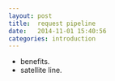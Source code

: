 ```yaml
---
layout: post
title:  request pipeline
date:   2014-11-01 15:40:56
categories: introduction
---
```

- benefits.
- satellite line.
